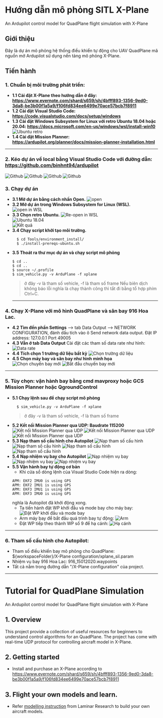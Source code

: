 # Hướng dẫn mô phỏng SITL X-Plane
An Ardupilot control model for QuadPlane flight simulation with X-Plane

## Giới thiệu
  Đây là dự án mô phỏng hệ thống điều khiển tự động cho UAV QuadPlane mã nguồn mở Ardupilot sử dụng nền tảng mô phỏng X-Plane.
## Tiến hành
### 1. Chuẩn bị môi trường phát triển:
- **1.1 Cài đặt X-Plane theo hướng dẫn ở đây: https://www.evernote.com/shard/s659/sh/4bfff893-1356-9ed0-3da8-be3b00f1a5a9/f106fd834ee6499e70ace57bcb7f8911**
- **1.2 Cài đặt Visual Studio Code: https://code.visualstudio.com/docs/setup/windows**
- **1.3 Cài đặt Windows Subsystem for Linux với retro Ubuntu 18.04 hoặc 20.04: https://docs.microsoft.com/en-us/windows/wsl/install-win10**
      ![Ubuntu retro](https://github.com/binhnt94/ardupilot/blob/master/tutorial-images/ubuntu.png?raw=true)
- **1.4 Cài đặt Mission Planner: https://ardupilot.org/planner/docs/mission-planner-installation.html**     
---       
### 2. Kéo dự án về local bằng Visual Studio Code với đường dẫn: https://github.com/binhnt94/ardupilot
  ![Github](https://github.com/binhnt94/ardupilot/blob/master/tutorial-images/github(1).png?raw=true)
  ![Github](https://github.com/binhnt94/ardupilot/blob/master/tutorial-images/github(2).png?raw=true)
  ![Github](https://github.com/binhnt94/ardupilot/blob/master/tutorial-images/github(3).png?raw=true)
  ![Github](https://github.com/binhnt94/ardupilot/blob/master/tutorial-images/github(4).png?raw=true)      

### 3. Chạy dự án
- **3.1 Mở dự án bằng cách nhấn Open.**
  ![open](https://github.com/binhnt94/ardupilot/blob/master/tutorial-images/open.jpg?raw=true)      
- **3.2 Mở dự án trong Windows Subsystem for Linux (WSL).**
  ![open in WSL](https://github.com/binhnt94/ardupilot/blob/master/tutorial-images/open-in-WSL.jpg?raw=true)      
- **3.3 Chọn retro Ubuntu.**
  ![Re-open in WSL](https://github.com/binhnt94/ardupilot/blob/master/tutorial-images/re-open-in-WSL.jpg?raw=true)      
  ![Ubuntu 18.04](https://github.com/binhnt94/ardupilot/blob/master/tutorial-images/18-04.jpg?raw=true)      
  ![Kết quả](https://github.com/binhnt94/ardupilot/blob/master/tutorial-images/ket-qua.jpg?raw=true)      
- **3.4 Chạy script khởi tạo môi trường.**
  ```shell
    $ cd Tools/environment_install/
    $ ./install-prereqs-ubuntu.sh 
  ```
- **3.5 Thoát ra thư mục dự án và chạy script mô phỏng**
  ```shell
  $ cd ..
  $ cd ..
  $ source ~/.profile
  $ sim_vehicle.py -v ArduPlane -f xplane
  ```
  > ở đây -v là tham số vehicle, -f là tham số frame
  Nếu biên dịch không báo lỗi nghĩa là chạy thành công thì tắt đi bằng tổ hợp phím Ctrl+C.
  ---
### 4. Chạy X-Plane với mô hình QuadPlane và sân bay 916 Hoa Lac.
- **4.2 Tìm đến phần Settings**
  --> tab Data Output --> NETWORK CONFIGURATION,
  đánh dấu tích vào ô Send network data output. Đặt IP address: 127.0.0.1
  Port 49005
- **4.3 Vẫn ở tab Data Output**
  Cài đặt các tham số data rate như hình:      
  ![Data rate](https://github.com/binhnt94/ardupilot/blob/master/tutorial-images/data-output.png?raw=true)
- **4.4 Tích chọn 1 trường dữ liệu bất kỳ**
  ![Chọn trường dữ liệu](https://github.com/binhnt94/ardupilot/blob/master/tutorial-images/select.png?raw=true)
- **4.5 Chọn máy bay và sân bay như hình minh họa**    
  ![Chọn chuyến bay mới](https://github.com/binhnt94/ardupilot/blob/master/tutorial-images/new-flight.png?raw=true)
  ![Bắt đầu chuyến bay mới](https://github.com/binhnt94/ardupilot/blob/master/tutorial-images/start.png?raw=true)
---
### 5. Tùy chọn: vận hành bay bằng cmd mavproxy hoặc GCS Mission Planner hoặc QgroundControl
- **5.1 Chạy lệnh sau để chạy script mô phỏng**
  ```shell
    $ sim_vehicle.py -v ArduPlane -f xplane       
  ```
  > ở đây -v là tham số vehicle, -f là tham số frame
- **5.2 Kết nối Mission Planner qua UDP: Baudrate 115200**
    ![Kết nối Mission Planner qua UDP](https://github.com/binhnt94/ardupilot/blob/master/tutorial-images/MP-udp.png?raw=true)
    ![Kết nối Mission Planner qua UDP](https://github.com/binhnt94/ardupilot/blob/master/tutorial-images/connect-MP.png?raw=true)
    ![Kết nối Mission Planner qua UDP](https://github.com/binhnt94/ardupilot/blob/master/tutorial-images/ok.png?raw=true)
- **5.3 Nạp tham số cấu hình cho Autopilot**
    ![Nạp tham số cấu hình](https://github.com/binhnt94/ardupilot/blob/master/tutorial-images/config.png?raw=true)
    ![Nạp tham số cấu hình](https://github.com/binhnt94/ardupilot/blob/master/tutorial-images/load.png?raw=true)
    ![Nạp tham số cấu hình](https://github.com/binhnt94/ardupilot/blob/master/tutorial-images/write.png?raw=true)
    ![Nạp tham số cấu hình](https://github.com/binhnt94/ardupilot/blob/master/tutorial-images/ok.png?raw=true)
- **5.4 Nạp nhiệm vụ bay cho Autopilot**
    ![Nạp nhiệm vụ bay](https://github.com/binhnt94/ardupilot/blob/master/tutorial-images/plan.png?raw=true)
    ![Nạp nhiệm vụ bay](https://github.com/binhnt94/ardupilot/blob/master/tutorial-images/load-wp.png?raw=true)
    ![Nạp nhiệm vụ bay](https://github.com/binhnt94/ardupilot/blob/master/tutorial-images/write-wp.png?raw=true)
- **5.5 Vận hành bay tự động cơ bản**
  - Khi cửa sổ dòng lệnh của Visual Studio Code hiện ra dòng: 
  ```shell
  APM: EKF2 IMU0 is using GPS
  APM: EKF2 IMU1 is using GPS
  APM: EKF3 IMU1 is using GPS
  APM: EKF3 IMU0 is using GPS
  ```
  nghĩa là Autopilot đã khởi động xong.
  - Ta tiến hành đặt WP khởi đầu và mode bay cho máy bay:      
  ![Đặt WP khởi đầu và mode bay](https://github.com/binhnt94/ardupilot/blob/master/tutorial-images/set-mode-wp.png?raw=true)
  - Arm máy bay để bắt đầu quá trình bay tự động:
  ![Arm](https://github.com/binhnt94/ardupilot/blob/master/tutorial-images/arm.png?raw=true)
  - Đặt WP tiếp theo thành WP số 9 để hạ cánh:
  ![Hạ cánh](https://github.com/binhnt94/ardupilot/blob/master/tutorial-images/wp-land.png?raw=true)
---
 ### 6. Tham số cấu hình cho Autopilot:
  - Tham số điều khiển bay mô phỏng cho QuadPlane: ${workspaceFolder}/X-Plane configuration/xplane_sil.param
  - Nhiệm vụ bay 916 Hoa Lac: 916_15012020.waypoints      
  - Tất cả nằm trong đường dẫn "/X-Plane configuration" của project.
---
# Tutorial for QuadPlane Simulation
An Ardupilot control model for QuadPlane flight simulation with X-Plane

## 1. Overview
This project provide a collection of useful resources for beginners to understand control algorithms for an QuadPlane.
The project has come with real-time UDP protocol for controlling aircraft model in X-Plane.

## 2. Getting started
  * Install and purchase an X-Plane according to https://www.evernote.com/shard/s659/sh/4bfff893-1356-9ed0-3da8-be3b00f1a5a9/f106fd834ee6499e70ace57bcb7f8911

## 3. Flight your own models and learn.
  * Refer [modelling instruction](https://developer.x-plane.com/manuals/planemaker/#The_Plane_Maker_Interface) from Laminar Research
  to build your own aircraft models.   